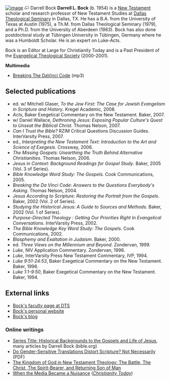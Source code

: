 [![image](images/a/a8/Bock.jpeg)](http://www.theopedia.com/File:Bock.jpeg)
[![image](data:image/png;base64,iVBORw0KGgoAAAANSUhEUgAAAA8AAAALCAAAAACFLIiAAAAAAnRSTlMA/1uRIrUAAABPSURBVAjXY/j///+5vXDwjAHIr26ZAgXZe8H8a/+hoIcw/9nevdVL9+79DuPvzQYZFPUezu8BMZLXgkExnD8HAu6hqv//n+HZVjD4DuUDAKlChD3fj6aPAAAAAElFTkSuQmCC)](http://www.theopedia.com/File:Bock.jpeg "Enlarge")
Darrell Bock
**Darrell L. Bock** (b. 1954) is a
[New Testament](New_Testament "New Testament") scholar and research
professor of New Testament Studies at
[Dallas Theological Seminary](Dallas_Theological_Seminary "Dallas Theological Seminary")
in Dallas, TX. He has a B.A. from the University of Texas at Austin
(1975), a Th.M. from Dallas Theological Seminary (1979), and a
Ph.D. from the University of Aberdeen (1983). Bock has also done
postdoctoral study at Tübingen University in Tübingen, Germany
where he was a Humboldt Scholar. He is an expert on Luke-Acts.

Bock is an Editor at Large for Christianity Today and is a Past
President of the
[Evangelical Theological Society](Evangelical_Theological_Society "Evangelical Theological Society")
(2000-2001).

**Multimedia**

-   [Breaking The DaVinci Code](http://www.euroleadershipresources.org/Media/Audio/Dr_Darrell_Bock-Breaking_the_DaVinci_Code-2005-06-13-1600-C.mp3)
    (mp3)

## Selected publications

-   ed. w/ Mitchell Glaser,
    *To the Jew First: The Case for Jewish Evangelism in Scripture and History*.
    Kregel Academic, 2008.
-   *Acts*, Baker Exegetical Commentary on the New Testament.
    Baker, 2007.
-   w/ Daniel Wallace,
    *Dethroning Jesus: Exposing Popular Culture's Quest to Unseat the Biblical Christ*.
    Thomas Nelson, 2007.
-   *Can I Trust the Bible?* RZIM Critical Questions Discussion
    Guides. InterVarsity Press, 2007.
-   ed.,
    *Interpreting the New Testament Text: Introduction to the Art and Science of Exegesis*.
    Crossway, 2006.
-   *The Missing Gospels: Unearthing the Truth Behind Alternative Christianities*.
    Thomas Nelson, 2006.
-   *Jesus in Context: Background Readings for Gospel Study*.
    Baker, 2005 (Vol. 3 of Series).
-   *Bible Knowledge Word Study: The Gospels*. Cook Communications,
    2005.
-   *Breaking the Da Vinci Code: Answers to the Questions Everybody's Asking*.
    Thomas Nelson, 2004.
-   *Jesus According to Scripture: Restoring the Portrait from the Gospels*.
    Baker, 2002 (Vol. 2 of Series).
-   *Studying the Historical Jesus: A Guide to Sources and Methods*.
    Baker, 2002 (Vol. 1 of Series).
-   *Purpose-Directed Theology : Getting Our Priorities Right In Evangelical Conversations*.
    InterVarsity Press, 2002.
-   *The Bible Knowledge Key Word Study: The Gospels*. Cook
    Communications, 2002.
-   *Blasphemy and Exaltation in Judaism*. Baker, 2000.
-   ed. *Three Views on the Millennium and Beyond*. Zondervan,
    1999.
-   *Luke*, NIV Application Commentary. Zondervan, 1996.
-   *Luke*, InterVarsity Press New Testament Commentary, IVP, 1994.
-   *Luke 9:51-24:53*, Baker Exegetical Commentary on the New
    Testament. Baker, 1996.
-   *Luke 1:1-9:50*, Baker Exegetical Commentary on the New
    Testament. Baker, 1994.

## External links

-   [Bock's faculty page at DTS](http://www.dts.edu/about/faculty/dbock/)
-   [Bock's personal website](http://web.mac.com/darrellbock/iWeb/Site/Darrell%20Bock's%20Web%20Site.html)
-   [Bock's blog](http://dev.bible.org/bock/)

### Online writings

-   [Series Title: Historical Backgrounds to the Gospels and Life of Jesus](http://www.bible.org/series.asp?series_id=78),
    many articles by Darrell Bock (bible.org)
-   [Do Gender-Sensitive Translations Distort Scripture? Not Necessarily](http://www.etsjets.org/jets/journal/45/45-4/45-4-PP651-669_JETS.pdf)
    (PDF)
-   [The Kingdom of God in New Testament Theology: The Battle, The Christ, The Spirit-Bearer, and Returning Son of Man](http://www.bible.org/page.asp?page_id=2211)
-   [When the Media Became a Nuisance](http://www.christianitytoday.com/ct/2007/december/22.40.html)
    (*[Christianity Today](Christianity_Today "Christianity Today")*)



